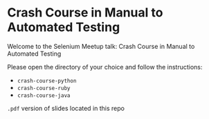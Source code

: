 # Crash Course in Manual to Automated Testing
Welcome to the Selenium Meetup talk: Crash Course in Manual to Automated Testing

Please open the directory of your choice and follow the instructions:
  * `crash-course-python`
  * `crash-course-ruby`
  * `crash-course-java`

`.pdf` version of slides located in this repo
